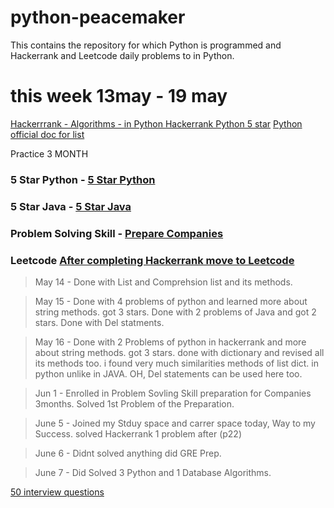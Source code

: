 # python-peacemaker
This contains the repository for which Python is programmed and Hackerrank and Leetcode daily problems to in Python.


# this week 13may - 19 may

[Hackerrrank - Algorithms - in Python ](https://www.hackerrank.com/domains/data-structures)
[Hackerrank Python 5 star](https://www.hackerrank.com/domains/python?filters%5Bstatus%5D%5B%5D=unsolved&badge_type=python)
[Python official doc for list](https://docs.python.org/3/tutorial/datastructures.html)

Practice 3 MONTH

### 5 Star Python - [5 Star Python](https://www.hackerrank.com/domains/python?filters%5Bstatus%5D%5B%5D=unsolved&badge_type=python)
### 5 Star Java - [5 Star Java](https://www.hackerrank.com/domains/java?filters%5Bstatus%5D%5B%5D=unsolved&badge_type=java)
### Problem Solving Skill - [Prepare Companies](https://www.hackerrank.com/interview/preparation-kits/three-month-preparation-kit/three-month-week-one/challenges)
### Leetcode [After completing Hackerrank move to Leetcode]()


> May 14 - Done with List and Comprehsion list and its methods.

> May 15 -  Done with 4 problems of python and learned more about string methods. got 3 stars.
            Done with 2 problems of Java and got 2 stars.
            Done with Del statments.

> May 16 - Done with 2 Problems of python in hackerrank and more about string methods. got 3 stars.
           done with dictionary and revised all its methods too. i found very much similarities methods of list dict. in python unlike in JAVA.
           OH, Del statements can be used here too.

           
> Jun 1 -  Enrolled in Problem Sovling Skill preparation for Companies 3months.
           Solved 1st Problem of the Preparation.


> June 5 - Joined my Stduy space and carrer space today, Way to my Success.
           solved Hackerrank 1 problem after  (p22)

> June 6 - Didnt solved anything did GRE Prep.

> June 7 - Did Solved 3 Python and 1 Database Algorithms.

[50 interview questions](https://www.geeksforgeeks.org/python-interview-questions/)